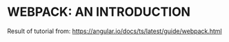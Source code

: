 # WEBPACK: AN INTRODUCTION


Result of tutorial from: https://angular.io/docs/ts/latest/guide/webpack.html
